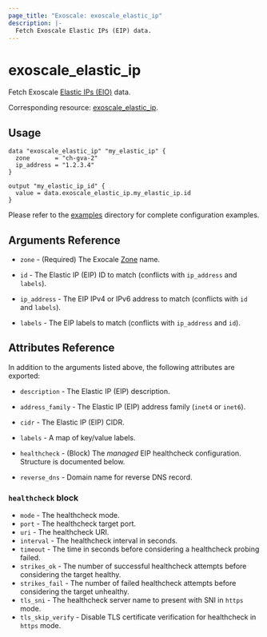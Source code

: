 ```yaml
---
page_title: "Exoscale: exoscale_elastic_ip"
description: |-
  Fetch Exoscale Elastic IPs (EIP) data.
---
```


# exoscale\_elastic\_ip

Fetch Exoscale [Elastic IPs (EIO)](https://community.exoscale.com/documentation/compute/eip/) data.

Corresponding resource: [exoscale_elastic_ip](../resources/elastic_ip.md).


## Usage

```hcl
data "exoscale_elastic_ip" "my_elastic_ip" {
  zone       = "ch-gva-2"
  ip_address = "1.2.3.4"
}

output "my_elastic_ip_id" {
  value = data.exoscale_elastic_ip.my_elastic_ip.id
}
```

Please refer to the [examples](https://github.com/exoscale/terraform-provider-exoscale/tree/master/examples/)
directory for complete configuration examples.


## Arguments Reference

[zone]: https://www.exoscale.com/datacenters/

* `zone` - (Required) The Exocale [Zone][zone] name.

* `id` - The Elastic IP (EIP) ID to match (conflicts with `ip_address` and `labels`).
* `ip_address` - The EIP IPv4 or IPv6 address to match (conflicts with `id` and `labels`).
* `labels` - The EIP labels to match (conflicts with `ip_address` and `id`).

## Attributes Reference

In addition to the arguments listed above, the following attributes are exported:

* `description` - The Elastic IP (EIP) description.

* `address_family` - The Elastic IP (EIP) address family (`inet4` or `inet6`).
* `cidr` - The Elastic IP (EIP) CIDR.
* `labels` - A map of key/value labels.
* `healthcheck` - (Block) The *managed* EIP healthcheck configuration. Structure is documented below.
* `reverse_dns` - Domain name for reverse DNS record.

### `healthcheck` block

* `mode` - The healthcheck mode.
* `port` - The healthcheck target port.
* `uri` - The healthcheck URI.
* `interval` - The healthcheck interval in seconds.
* `timeout` - The time in seconds before considering a healthcheck probing failed.
* `strikes_ok` - The number of successful healthcheck attempts before considering the target healthy.
* `strikes_fail` - The number of failed healthcheck attempts before considering the target unhealthy.
* `tls_sni` - The healthcheck server name to present with SNI in `https` mode.
* `tls_skip_verify` - Disable TLS certificate verification for healthcheck in `https` mode.
